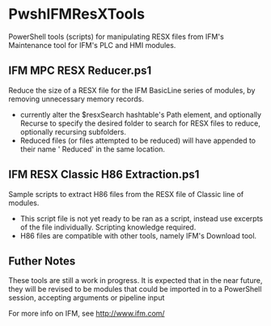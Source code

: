 # PwshIFMResXTools
PowerShell tools (scripts) for manipulating RESX files from IFM's Maintenance tool for IFM's PLC and HMI modules.

## IFM MPC RESX Reducer.ps1
Reduce the size of a RESX file for the IFM BasicLine series of modules, by removing unnecessary memory records.
- currently alter the $resxSearch hashtable's Path element, and optionally Recurse to specify the desired folder to search for RESX files to reduce, optionally recursing subfolders.
- Reduced files (or files attempted to be reduced) will have appended to their name ' Reduced' in the same location.

## IFM RESX Classic H86 Extraction.ps1
Sample scripts to extract H86 files from the RESX file of Classic line of modules.
- This script file is not yet ready to be ran as a script, instead use excerpts of the file individually.  Scripting knowledge required.
- H86 files are compatible with other tools, namely IFM's Download tool.

## Futher Notes
These tools are still a work in progress.  It is expected that in the near future, they will be revised to be modules that could be imported in to a PowerShell session, accepting arguments or pipeline input

For more info on IFM, see http://www.ifm.com/